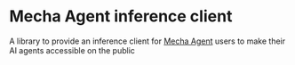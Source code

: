 # Mecha Agent inference client

A library to provide an inference client for
[Mecha Agent](https://github.com/AbdulrhmanGoni/mecha-agent) users to make their
AI agents accessible on the public
